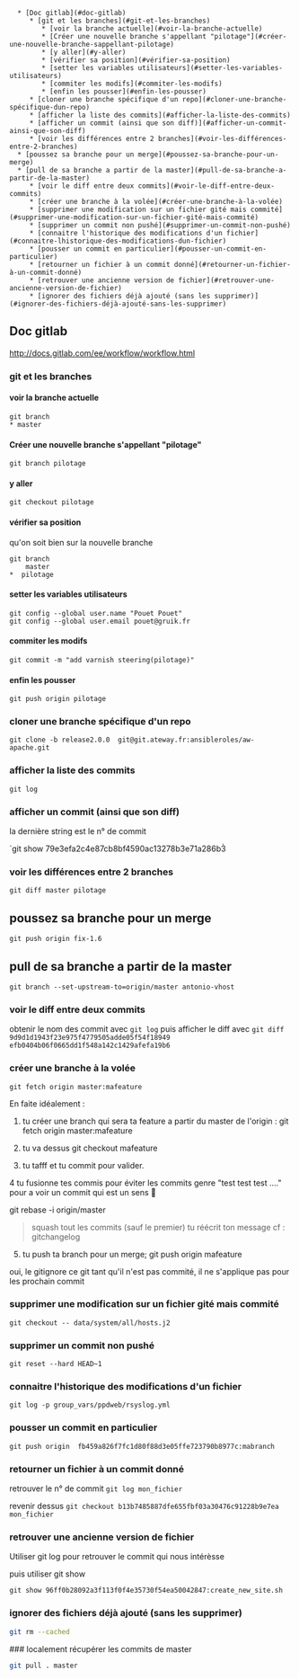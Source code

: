       * [Doc gitlab](#doc-gitlab)
         * [git et les branches](#git-et-les-branches)
            * [voir la branche actuelle](#voir-la-branche-actuelle)
            * [Créer une nouvelle branche s'appellant "pilotage"](#créer-une-nouvelle-branche-sappellant-pilotage)
            * [y aller](#y-aller)
            * [vérifier sa position](#vérifier-sa-position)
            * [setter les variables utilisateurs](#setter-les-variables-utilisateurs)
            * [commiter les modifs](#commiter-les-modifs)
            * [enfin les pousser](#enfin-les-pousser)
         * [cloner une branche spécifique d'un repo](#cloner-une-branche-spécifique-dun-repo)
         * [afficher la liste des commits](#afficher-la-liste-des-commits)
         * [afficher un commit (ainsi que son diff)](#afficher-un-commit-ainsi-que-son-diff)
         * [voir les différences entre 2 branches](#voir-les-différences-entre-2-branches)
      * [poussez sa branche pour un merge](#poussez-sa-branche-pour-un-merge)
      * [pull de sa branche a partir de la master](#pull-de-sa-branche-a-partir-de-la-master)
         * [voir le diff entre deux commits](#voir-le-diff-entre-deux-commits)
         * [créer une branche à la volée](#créer-une-branche-à-la-volée)
         * [supprimer une modification sur un fichier gité mais commité](#supprimer-une-modification-sur-un-fichier-gité-mais-commité)
         * [supprimer un commit non pushé](#supprimer-un-commit-non-pushé)
         * [connaitre l'historique des modifications d'un fichier](#connaitre-lhistorique-des-modifications-dun-fichier)
         * [pousser un commit en particulier](#pousser-un-commit-en-particulier)
         * [retourner un fichier à un commit donné](#retourner-un-fichier-à-un-commit-donné)
         * [retrouver une ancienne version de fichier](#retrouver-une-ancienne-version-de-fichier)
         * [ignorer des fichiers déjà ajouté (sans les supprimer)](#ignorer-des-fichiers-déjà-ajouté-sans-les-supprimer)

## Doc gitlab
http://docs.gitlab.com/ee/workflow/workflow.html

### git et les branches

#### voir la branche actuelle
```
git branch
* master
```
#### Créer une nouvelle branche s'appellant "pilotage" 
`git branch pilotage`
#### y aller
`git checkout pilotage`
#### vérifier sa position
qu'on soit  bien sur la nouvelle branche 
```
git branch
    master
*  pilotage
```
#### setter les variables utilisateurs
```
git config --global user.name "Pouet Pouet"
git config --global user.email pouet@gruik.fr
```
#### commiter les modifs
`git commit -m "add varnish steering(pilotage)"`
#### enfin les pousser
`git push origin pilotage`
### cloner une branche spécifique d'un repo
`git clone -b release2.0.0  git@git.ateway.fr:ansibleroles/aw-apache.git`

### afficher la liste des commits

`git log`

### afficher un commit (ainsi que son diff) 
 la dernière string est le n° de commit
 
`git show 79e3efa2c4e87cb8bf4590ac13278b3e71a286b3̀ 

### voir les différences entre 2 branches
`git diff master pilotage`

## poussez sa branche pour un merge
`git push origin fix-1.6`

## pull de sa branche a partir de la master

`git branch --set-upstream-to=origin/master antonio-vhost`

### voir le diff entre deux commits

obtenir le nom des commit avec `git log`
puis afficher le diff avec
`git diff 9d9d1d1943f23e975f4779505adde05f54f18949 efb0404b06f0665dd1f548a142c1429afefa19b6`


### créer une branche à la volée

`git fetch origin master:mafeature`


En faite idéalement :

1. tu créer une branch qui sera ta feature a partir du master de l'origin :
git fetch origin master:mafeature

2. tu va dessus
git checkout mafeature

3. tu tafff et tu commit pour valider.

4 tu fusionne tes commis pour éviter les commits genre "test test test ...." pour a voir un commit qui est un sens 🙂

git rebase -i origin/master
>squash tout les commits (sauf le premier)
> tu réécrit ton message cf : gitchangelog
5. tu push ta branch pour un merge;
git push origin mafeature

oui, le gitignore ce git
tant qu'il n'est pas commité, il ne s'applique pas pour les prochain commit

### supprimer une modification sur un fichier gité mais commité

`git checkout -- data/system/all/hosts.j2`

### supprimer un commit non pushé

`git reset --hard HEAD~1`

### connaitre l'historique des modifications d'un fichier

`git log -p group_vars/ppdweb/rsyslog.yml`

### pousser un commit en particulier

`git push origin  fb459a826f7fc1d80f88d3e05ffe723790b8977c:mabranch`

### retourner un fichier à un commit donné

retrouver le n° de commit
`git log mon_fichier`

revenir dessus
`git checkout b13b7485887dfe655fbf03a30476c91228b9e7ea mon_fichier`

### retrouver une ancienne version de fichier

Utiliser git log pour retrouver le commit qui nous intérèsse

puis utiliser git show
```
git show 96ff0b28092a3f113f0f4e35730f54ea50042847:create_new_site.sh
```

### ignorer des fichiers déjà ajouté (sans les supprimer)

```bash
git rm --cached
```

### localement récupérer les commits de master

```bash
git pull . master 
```



